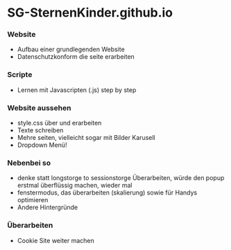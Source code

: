 # SG-SternenKinder.github.io

### Website
- Aufbau einer grundlegenden Website
- Datenschutzkonform die seite erarbeiten

### Scripte
- Lernen mit Javascripten (.js) step by step

### Website aussehen
- style.css über und erarbeiten
- Texte schreiben
- Mehre seiten, vielleicht sogar mit Bilder Karusell
- Dropdown Menü! 

### Nebenbei so
- denke statt longstorge to sessionstorge Überarbeiten, würde den popup erstmal überflüssig machen, wieder mal
- fenstermodus, das überarbeiten (skalierung) sowie für Handys optimieren
- Andere Hintergründe

### Überarbeiten
- Cookie Site weiter machen